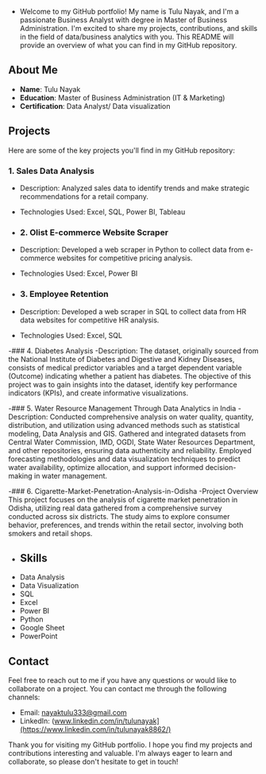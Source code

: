 - Welcome to my GitHub portfolio! My name is Tulu Nayak, and I'm a passionate Business Analyst with degree in Master of Business Administration. I'm excited to share my projects, contributions, and skills in the field of data/business analytics with you. This README will provide an overview of what you can find in my GitHub repository.

## About Me
- **Name**: Tulu Nayak
- **Education**: Master of Business Administration (IT & Marketing)
- **Certification**: Data Analyst/ Data visualization

## Projects
Here are some of the key projects you'll find in my GitHub repository:

### 1. Sales Data Analysis
- Description: Analyzed sales data to identify trends and make strategic recommendations for a retail company.
- Technologies Used: Excel, SQL, Power BI, Tableau

- ### 2. Olist E-commerce Website Scraper
- Description: Developed a web scraper in Python to collect data from e-commerce websites for competitive pricing analysis.
- Technologies Used: Excel, Power BI

- ### 3. Employee Retention
- Description: Developed a web scraper in SQL to collect data from HR data websites for competitive HR analysis.
- Technologies Used: Excel, SQL

-### 4. Diabetes Analysis
-Description: The dataset, originally sourced from the National Institute of Diabetes and Digestive and Kidney Diseases, consists of medical predictor variables and a target dependent variable (Outcome) indicating whether a patient has diabetes. The objective of this project was to gain insights into the dataset, identify key performance indicators (KPIs), and create informative visualizations.

-### 5. Water Resource Management Through Data Analytics in India
-Description: Conducted comprehensive analysis on water quality, quantity, distribution, and utilization using advanced methods such as 
statistical modeling, Data Analysis and GIS. Gathered and integrated datasets from Central Water Commission, IMD, OGDI, State Water Resources Department, and 
other repositories, ensuring data authenticity and reliability. Employed forecasting methodologies and data visualization techniques to predict water availability, optimize allocation, and support informed decision-making in water management. 

-### 6. Cigarette-Market-Penetration-Analysis-in-Odisha
-Project Overview This project focuses on the analysis of cigarette market penetration in Odisha, utilizing real data gathered from a comprehensive survey conducted across six districts. The study aims to explore consumer behavior, preferences, and trends within the retail sector, involving both smokers and retail shops.

- ## Skills
- Data Analysis
- Data Visualization
- SQL
- Excel
- Power BI
- Python
- Google Sheet
- PowerPoint

## Contact
Feel free to reach out to me if you have any questions or would like to collaborate on a project. You can contact me through the following channels:
- Email: nayaktulu333@gmail.com
- LinkedIn: (www.linkedin.com/in/tulunayak](https://www.linkedin.com/in/tulunayak8862/)

Thank you for visiting my GitHub portfolio. I hope you find my projects and contributions interesting and valuable. I'm always eager to learn and collaborate, so please don't hesitate to get in touch!

<!---
nayaktulu3/nayaktulu3 is a ✨ special ✨ repository because its `README.md` (this file) appears on your GitHub profile.
You can click the Preview link to take a look at your changes.
--->
